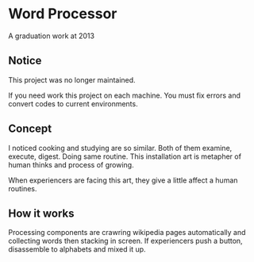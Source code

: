 # Word Processor
A graduation work at 2013

## Notice
This project was no longer maintained.

If you need work this project on each machine. You must fix errors and convert codes to current environments.

## Concept
I noticed cooking and studying are so similar. Both of them examine, execute, digest. Doing same routine.
This installation art is metapher of human thinks and process of growing.

When experiencers are facing this art, they give a little affect a human routines.

## How it works
Processing components are crawring wikipedia pages automatically and collecting words then stacking in screen.
If experiencers push a button, disassemble to alphabets and mixed it up.